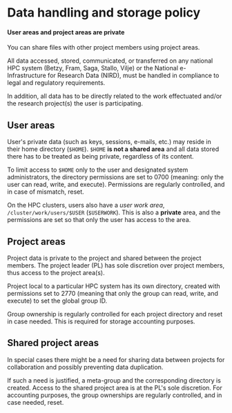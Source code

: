

# Data handling and storage policy

<div class="alert alert-warning">
  <h4>User areas and project areas are private</h4>
  <p>
    You can share files with other project members using project areas.
  </p>
</div>

All data accessed, stored, communicated, or transferred on any national HPC
system (Betzy, Fram, Saga, Stallo, Vilje) or the National e-Infrastructure for Research Data (NIRD),
must be handled in compliance to legal and regulatory requirements.

In addition, all data has to be directly related to the work effectuated and/or
the research project(s) the user is participating.


## User areas

User's private data (such as keys, sessions, e-mails, etc.) may reside in their
home directory (`$HOME`).
`$HOME` **is not a shared area** and all data stored there has to be treated as
being private, regardless of its content.

To limit access to `$HOME` only to the user and designated system administrators,
the directory permissions are set to 0700 (meaning: only the user can read, write, and execute).
Permissions are regularly controlled, and in case of mismatch, reset.

On the HPC clusters, users also have a *user work area*,
`/cluster/work/users/$USER` (`$USERWORK`). This is also a **private**
area, and the permissions are set so that only the user has access to
the area.


## Project areas

Project data is private to the project and shared between the project members.
The project leader (PL) has sole discretion over project members, thus access
to the project area(s).

Project local to a particular HPC system has its own directory, created with
permissions set to 2770 (meaning that only the group can read, write, and execute)
to set the global group ID.

Group ownership is regularly controlled for each project directory and reset in
case needed. This is required for storage accounting purposes.


## Shared project areas

In special cases there might be a need for sharing data between projects for
collaboration and possibly preventing data duplication.

If such a need is justified, a meta-group and the corresponding directory is
created. Access to the shared project area is at the PL's sole discretion.
For accounting purposes, the group ownerships are regularly controlled, and
in case needed, reset.
